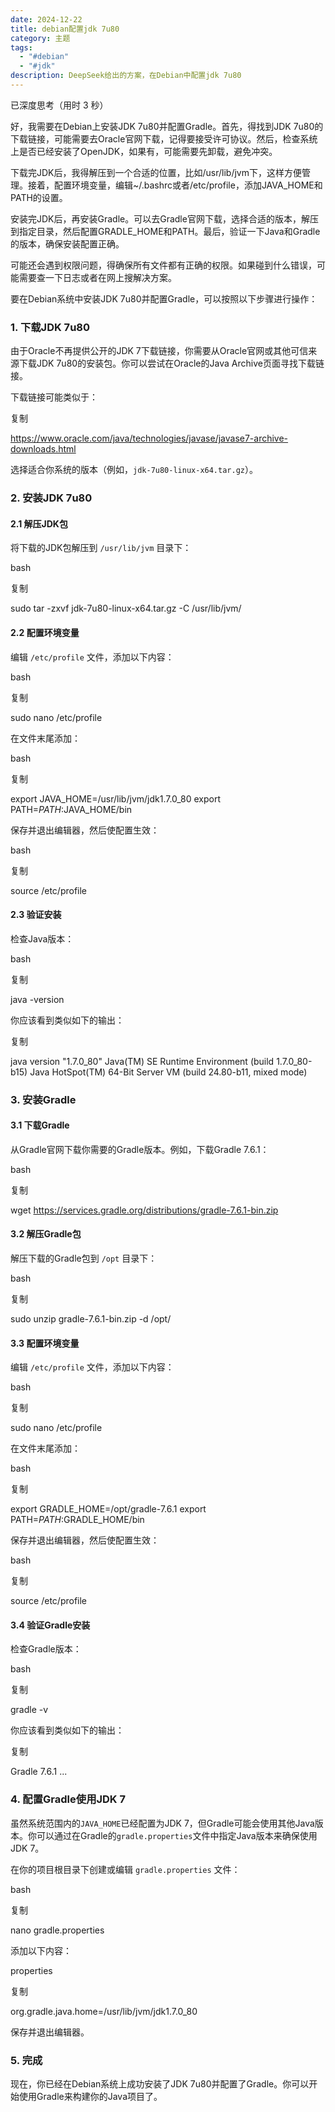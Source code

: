 ```yaml
---
date: 2024-12-22
title: debian配置jdk 7u80
category: 主题
tags:
  - "#debian"
  - "#jdk"
description: DeepSeek给出的方案，在Debian中配置jdk 7u80
---
```


已深度思考（用时 3 秒）

好，我需要在Debian上安装JDK 7u80并配置Gradle。首先，得找到JDK 7u80的下载链接，可能需要去Oracle官网下载，记得要接受许可协议。然后，检查系统上是否已经安装了OpenJDK，如果有，可能需要先卸载，避免冲突。

下载完JDK后，我得解压到一个合适的位置，比如/usr/lib/jvm下，这样方便管理。接着，配置环境变量，编辑~/.bashrc或者/etc/profile，添加JAVA_HOME和PATH的设置。

安装完JDK后，再安装Gradle。可以去Gradle官网下载，选择合适的版本，解压到指定目录，然后配置GRADLE_HOME和PATH。最后，验证一下Java和Gradle的版本，确保安装配置正确。

可能还会遇到权限问题，得确保所有文件都有正确的权限。如果碰到什么错误，可能需要查一下日志或者在网上搜解决方案。

要在Debian系统中安装JDK 7u80并配置Gradle，可以按照以下步骤进行操作：

### 1. 下载JDK 7u80

由于Oracle不再提供公开的JDK 7下载链接，你需要从Oracle官网或其他可信来源下载JDK 7u80的安装包。你可以尝试在Oracle的Java Archive页面寻找下载链接。

下载链接可能类似于：

复制

https://www.oracle.com/java/technologies/javase/javase7-archive-downloads.html

选择适合你系统的版本（例如，`jdk-7u80-linux-x64.tar.gz`）。

### 2. 安装JDK 7u80

#### 2.1 解压JDK包

将下载的JDK包解压到 `/usr/lib/jvm` 目录下：

bash

复制

sudo tar -zxvf jdk-7u80-linux-x64.tar.gz -C /usr/lib/jvm/

#### 2.2 配置环境变量

编辑 `/etc/profile` 文件，添加以下内容：

bash

复制

sudo nano /etc/profile

在文件末尾添加：

bash

复制

export JAVA_HOME=/usr/lib/jvm/jdk1.7.0_80
export PATH=$PATH:$JAVA_HOME/bin

保存并退出编辑器，然后使配置生效：

bash

复制

source /etc/profile

#### 2.3 验证安装

检查Java版本：

bash

复制

java -version

你应该看到类似如下的输出：

复制

java version "1.7.0_80"
Java(TM) SE Runtime Environment (build 1.7.0_80-b15)
Java HotSpot(TM) 64-Bit Server VM (build 24.80-b11, mixed mode)

### 3. 安装Gradle

#### 3.1 下载Gradle

从Gradle官网下载你需要的Gradle版本。例如，下载Gradle 7.6.1：

bash

复制

wget https://services.gradle.org/distributions/gradle-7.6.1-bin.zip

#### 3.2 解压Gradle包

解压下载的Gradle包到 `/opt` 目录下：

bash

复制

sudo unzip gradle-7.6.1-bin.zip -d /opt/

#### 3.3 配置环境变量

编辑 `/etc/profile` 文件，添加以下内容：

bash

复制

sudo nano /etc/profile

在文件末尾添加：

bash

复制

export GRADLE_HOME=/opt/gradle-7.6.1
export PATH=$PATH:$GRADLE_HOME/bin

保存并退出编辑器，然后使配置生效：

bash

复制

source /etc/profile

#### 3.4 验证Gradle安装

检查Gradle版本：

bash

复制

gradle -v

你应该看到类似如下的输出：

复制

Gradle 7.6.1
...

### 4. 配置Gradle使用JDK 7

虽然系统范围内的`JAVA_HOME`已经配置为JDK 7，但Gradle可能会使用其他Java版本。你可以通过在Gradle的`gradle.properties`文件中指定Java版本来确保使用JDK 7。

在你的项目根目录下创建或编辑 `gradle.properties` 文件：

bash

复制

nano gradle.properties

添加以下内容：

properties

复制

org.gradle.java.home=/usr/lib/jvm/jdk1.7.0_80

保存并退出编辑器。

### 5. 完成

现在，你已经在Debian系统上成功安装了JDK 7u80并配置了Gradle。你可以开始使用Gradle来构建你的Java项目了。